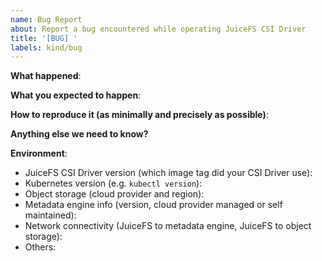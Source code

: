 ```yaml
---
name: Bug Report
about: Report a bug encountered while operating JuiceFS CSI Driver
title: '[BUG] '
labels: kind/bug
---
```


<!--
Please use this template while reporting a bug and provide as much info as possible. Not doing so may result in your bug not being addressed in a timely manner. Thanks!
-->

**What happened**:

**What you expected to happen**:

**How to reproduce it (as minimally and precisely as possible)**:

**Anything else we need to know?**

**Environment**:
- JuiceFS CSI Driver version (which image tag did your CSI Driver use):
- Kubernetes version (e.g. `kubectl version`):
- Object storage (cloud provider and region):
- Metadata engine info (version, cloud provider managed or self maintained):
- Network connectivity (JuiceFS to metadata engine, JuiceFS to object storage):
- Others:
